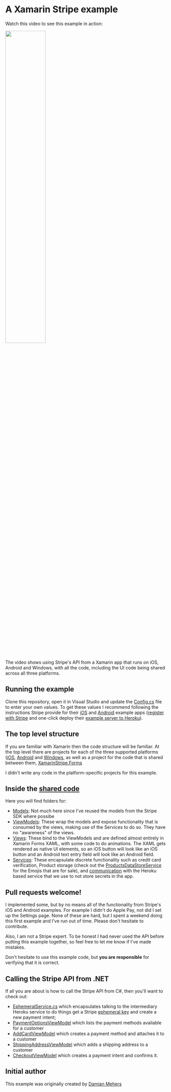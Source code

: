 # A Xamarin Stripe example

Watch this video to see this example in action:

[<img src="https://img.youtube.com/vi/Gd-GjT0_A4M/maxresdefault.jpg" width="50%">](https://youtu.be/Gd-GjT0_A4M)

The video shows using Stripe's API from a Xamarin app that runs on iOS, Android and Windows, with all the code, including the UI code being shared across all three platforms.

## Running the example
Clone this repository, open it in Visual Studio and update the [Config.cs](XamarinStripe.Forms/Services/Config.cs) file to enter your own values.  To get these values I recommend following the instructions Stripe provide for their [iOS](https://stripe.com/docs/mobile/ios/basic#setup-ios) and [Android](https://stripe.com/docs/mobile/android/basic) example apps ([register with Stripe](https://dashboard.stripe.com/register) and one-click deploy their [example server to Heroku](https://github.com/stripe/example-mobile-backend)).

## The top level structure
If you are familiar with Xamarin then the code structure will be familiar.
At the top level there are projects for each of the three supported platforms ([iOS](XamarinStripe.iOS), [Android](XamarinStripe.Android) and [Windows](XamarinStripe.UWP), as well as a project for the code that is shared between them, [XamarinStripe.Forms](XamarinStripe.Forms)

I didn't write any code in the platform-specific projects for this example.

## Inside the [shared code](XamarinStripe.Forms)
Here you will find folders for:
* [Models](XamarinStripe.Forms/Models): Not much here since I've reused the models from the Stripe SDK where possibe
* [ViewModels](XamarinStripe.Forms/ViewModels): These wrap the models and expose functionality that is consumed by the views, making use of the Services to do so.  They have no "awareness" of the views.
* [Views](XamarinStripe.Forms/Views):  These bind to the ViewModels and are defined almost entirely in Xamarin Forms XAML, with some code to do animations.  The XAML gets rendered as native UI elements, so an iOS button will look like an iOS button and an Android text entry field will look like an Android field.
* [Services](XamarinStripe.Forms/Services): These encapsulate discrete functionality such as credit card verification, Product storage (check out the [ProductsDataStoreService](XamarinStripe.Forms/Services/ProductsDataStoreService.cs) for the Emojis that are for sale), and [communication](XamarinStripe.Forms/Services/EphemeralService.cs) with the Heroku based service that we use to not store secrets in the app.

## Pull requests welcome!
I implemented some, but by no means all of the functionality from Stripe's iOS and Android examples.  For example I didn't do Apple Pay, not did I set up the Settings page.  None of these are hard, but I spent a weekend doing this first example and I've run out of time.  Please don't hesitate to contribute.

Also, I am not a Stripe expert.  To be honest I had never used the API before putting this example together, so feel free to let me know if I've made mistakes.

Don't hesitate to use this example code, but **you are responsible** for verifying that it is correct.

## Calling the Stripe API from .NET

If all you are about is how to call the Stripe API from C#, then you'll want to check out:
* [EphemeralService.cs](XamarinStripe.Forms/Services/EphemeralService.cs) which encapsulates talking to the intermediary Heroku service to do things get a Stripe [ephemeral key](https://stripe.dev/stripe-android/com/stripe/android/EphemeralKey.html) and create a new payment intent;
* [PaymentOptionsViewModel](XamarinStripe.Forms/ViewModels/PaymentOptionsViewModel.cs) which lists the payment methods available for a customer
* [AddCardViewModel](XamarinStripe.Forms/ViewModels/AddCardViewModel.cs) which creates a payment method and attaches it to a customer
* [ShippingAddressViewModel](XamarinStripe.Forms/ViewModels/ShippingAddressViewModel.cs) which adds a shipping address to a customer
* [CheckoutViewModel](XamarinStripe.Forms/ViewModels/CheckoutViewModel.cs) which creates a payment intent and confirms it.


## Initial author

This example was originally created by [Damian Mehers](https://damian.fyi/)
